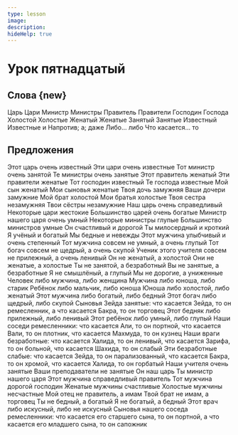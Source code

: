 ```yaml
---
type: lesson
image:
description:
hideHelp: true
---
```


# Урок пятнадцатый

## Слова {new}

Царь
Цари
Министр
Министры
Правитель
Правители
Господин
Господа
Холостой
Холостые
Женатый
Женатые
Занятый
Занятые
Известный
Известные
и
Напротив; а; даже
Либо... либо
Что касается... то

## Предложения

Этот царь очень известный
Эти цари очень известные
Тот министр очень занятой
Те министры очень занятые
Этот правитель женатый
Эти правители женатые
Тот господин известный
Те господа известные
Мой сын женатый
Мои сыновья женатые
Твоя дочь замужняя
Ваши дочери замужние
Мой брат холостой
Мои братья холостые
Твоя сестра незамужняя
Твои сёстры незамужние
Наш царь очень справедливый
Некоторые цари жестокие
Большинство царей очень богатые
Министр нашего царя очень умный
Некоторые министры глупые
Большинство министров умные
Он счастливый и дорогой
Ты милосердный и кроткий
Я учёный и богатый
Мы бедные и невежды
Этот мужчина улыбчивый и очень степенный
Тот мужчина совсем не умный, а очень глупый
Тот богач совсем не щедрый, а очень скупой
Ученик этого учителя совсем не прилежный, а очень ленивый
Он не женатый, а холостой
Они не женатые, а холостые
Ты не занятой, а безработный
Вы не занятые, а безработные
Я не смышлёный, а глупый
Мы не дорогие, а униженные
Человек либо мужчина, либо женщина
Мужчина либо юноша, либо старик
Ребёнок либо мальчик, либо юноша
Юноша либо холостой, либо женатый
Этот мужчина либо богатый, либо бедный
Этот богач либо щедрый, либо скупой
Сыновья Зейда занятые: что касается Зейда, то он ремесленник, а что касается Бакра, то он торговец
Этот бедняк либо прилежный, либо ленивый
Этот ребёнок либо умный, либо глупый
Наши соседи ремесленники: что касается Али, то он портной, что касается Вали, то он плотник, что касается Махмуда, то он кузнец
Наши враги безработные: что касается Халида, то он ленивый, что касается Зарифа, то он больной, что касается Шахида, то он слабый
Эти безработные слабые: что касается Зейда, то он парализованный, что касается Бакра, то он хромой, что касается Халида, то он горбатый
Наши учителя очень занятые
Ваши преподаватели не занятые
Он наш царь
Ты министр нашего царя
Этот мужчина справедливый правитель
Тот мужчина дорогой господин
Женатые мужчины счастливые
Холостые мужчины несчастные
Мой отец не правитель, а имам
Твой брат не имам, а торговец
Ты не бедный, а богатый
Я не богатый, а бедный
Этот врач либо искусный, либо не искусный
Сыновья нашего соседа ремесленники: что касается его старшего сына, то он портной, а что касается его младшего сына, то он сапожник
